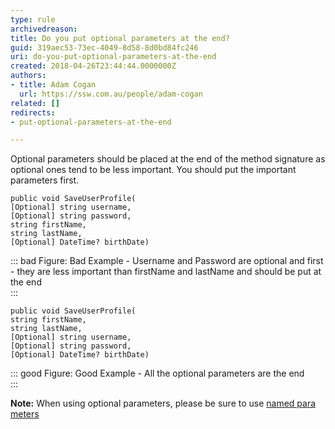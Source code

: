 ```yaml
---
type: rule
archivedreason: 
title: Do you put optional parameters at the end?
guid: 319aec53-73ec-4049-8d58-8d0bd84fc246
uri: do-you-put-optional-parameters-at-the-end
created: 2018-04-26T23:44:44.0000000Z
authors:
- title: Adam Cogan
  url: https://ssw.com.au/people/adam-cogan
related: []
redirects:
- put-optional-parameters-at-the-end

---
```


Optional parameters should be placed at the end of the method signature as optional ones tend to be less important. You should put the important parameters first.


<!--endintro-->



```
public void SaveUserProfile(
[Optional] string username,
[Optional] string password,
string firstName,
string lastName, 
[Optional] DateTime? birthDate)
```




::: bad
Figure: Bad Example - Username and Password are optional and first - they are less important than firstName and lastName and should be put at the end  
:::





```
public void SaveUserProfile(
string firstName,
string lastName, 
[Optional] string username,
[Optional] string password,
[Optional] DateTime? birthDate)
```




::: good
Figure: Good Example - All the optional parameters are the end  
:::



**Note:** When using optional parameters, please be sure to use [named para meters](/when-to-use-named-parameters)
